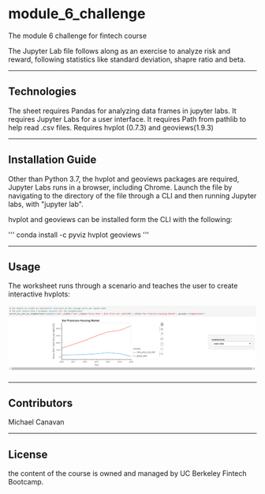 # module_6_challenge

The module 6 challenge for fintech course

The Jupyter Lab file follows along as an exercise to analyze risk and reward, following statistics like standard deviation, shapre ratio and beta.

---

## Technologies

The sheet requires Pandas for analyzing data frames in jupyter labs.
It requires Jupyter Labs for a user interface.
It requires Path from pathlib to help read .csv files.
Requires hvplot (0.7.3) and geoviews(1.9.3)

---

## Installation Guide

Other than Python 3.7, the hvplot and geoviews packages are required, Jupyter Labs runs in a browser, including Chrome.  Launch the file by navigating to the directory of the file through a CLI and then running Jupyter labs, with "jupyter lab".

hvplot and geoviews can be installed form the CLI with the following:

'''
conda install -c pyviz hvplot geoviews
'''


---

## Usage

The worksheet runs through a scenario and teaches the user to create interactive hvplots:

![Image of jupyter lab](jupyter_lab_image.PNG)

---

## Contributors

Michael Canavan

---

## License

the content of the course is owned and managed by UC Berkeley Fintech Bootcamp.